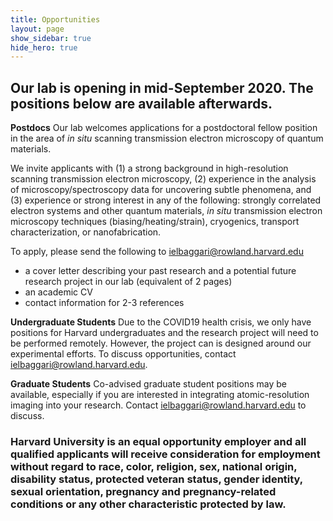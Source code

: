 ```yaml
---
title: Opportunities
layout: page
show_sidebar: true
hide_hero: true
---
```


## Our lab is opening in mid-September 2020. The positions below are available afterwards.

**Postdocs**
Our lab welcomes applications for a postdoctoral fellow position in the area of <em> in situ </em> scanning transmission electron microscopy of quantum materials. 

We invite applicants with (1) a strong background in high-resolution scanning transmission electron microscopy, (2) experience in the analysis of 
microscopy/spectroscopy data for uncovering subtle phenomena, and (3) experience or strong interest in any of the following: 
strongly correlated electron systems and other quantum materials, 
<em>in situ </em> transmission electron microscopy techniques (biasing/heating/strain), cryogenics, transport characterization,
or nanofabrication.

To apply, please send the following to ielbaggari@rowland.harvard.edu 
* a cover letter describing your past research and a potential future research project in our lab (equivalent of 2 pages)
* an academic CV  
* contact information for 2-3 references

**Undergraduate Students**
Due to the COVID19 health crisis, we only have positions for Harvard undergraduates and the research project will need to be performed remotely. However, the project can is designed around our experimental efforts. To discuss opportunities, contact ielbaggari@rowland.harvard.edu. 

**Graduate Students**
Co-advised graduate student positions may be available, especially if you are interested in integrating atomic-resolution imaging into your research.
Contact ielbaggari@rowland.harvard.edu to discuss. 

### Harvard University is an equal opportunity employer and all qualified applicants will receive consideration for employment without regard to race, color, religion, sex, national origin, disability status, protected veteran status, gender identity, sexual orientation, pregnancy and pregnancy-related conditions or any other characteristic protected by law.

